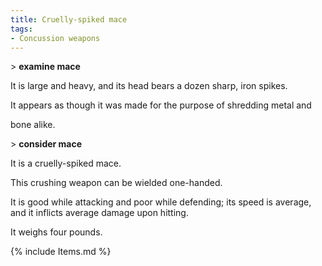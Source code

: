 ```yaml
---
title: Cruelly-spiked mace
tags:
- Concussion weapons
---
```


\> **examine mace**

It is large and heavy, and its head bears a dozen sharp, iron spikes.

It appears as though it was made for the purpose of shredding metal and

bone alike.

\> **consider mace**

It is a cruelly-spiked mace.

This crushing weapon can be wielded one-handed.

It is good while attacking and poor while defending; its speed is
average, and it inflicts average damage upon hitting.

It weighs four pounds.

{% include Items.md %}
